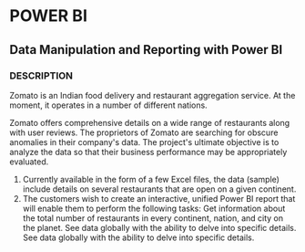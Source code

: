 # POWER BI





## Data Manipulation and Reporting with Power BI

### DESCRIPTION

Zomato is an Indian food delivery and restaurant aggregation service. At the moment, it operates in a number of different nations.

Zomato offers comprehensive details on a wide range of restaurants along with user reviews. The proprietors of Zomato are searching for obscure anomalies in their company's data. The project's ultimate objective is to analyze the data so that their business performance may be appropriately evaluated.

1. Currently available in the form of a few Excel files, the   data (sample) include details on several restaurants that are open on a given continent.
2. The customers wish to create an interactive, unified Power BI report that will enable them to perform the following tasks:
    Get information about the total number of    restaurants in every continent, nation, and city on the planet.
    See data globally with the ability to delve into specific details.
    See data globally with the ability to delve into specific details.                                
